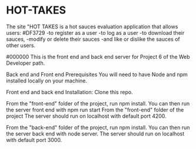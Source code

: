 # HOT-TAKES

The site "HOT TAKES is a hot sauces evaluation application that allows users: #DF3729 -to register as a user -to log as a user -to download their sauces, -modify or delete their sauces -and like or dislike the sauces of other users.

#000000 This is the front end and back end server for Project 6 of the Web Developer path.

Back end and Front end Prerequisites You will need to have Node and npm installed locally on your machine.

Front end and back end Installation: Clone this repo.

From the "front-end" folder of the project, run npm install. You can then run the server front end with npm run start From the "front-end" folder of the project The server should run on localhost with default port 4200.

From the "back-end" folder of the project, run npm install. You can then run the server back end with node server. The server should run on localhost with default port 3000.
